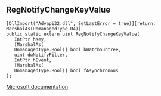 ## RegNotifyChangeKeyValue

```
[DllImport("Advapi32.dll", SetLastError = true)][return: MarshalAs(UnmanagedType.U4)]
public static extern uint RegNotifyChangeKeyValue(
   IntPtr hKey,
   [MarshalAs(
   UnmanagedType.Bool)] bool bWatchSubtree,
   uint dwNotifyFilter,
   IntPtr hEvent,
   [MarshalAs(
   UnmanagedType.Bool)] bool fAsynchronous
);
```

[Microsoft documentation](https://docs.microsoft.com/en-us/windows/win32/api/winreg/nf-winreg-regnotifychangekeyvalue)
